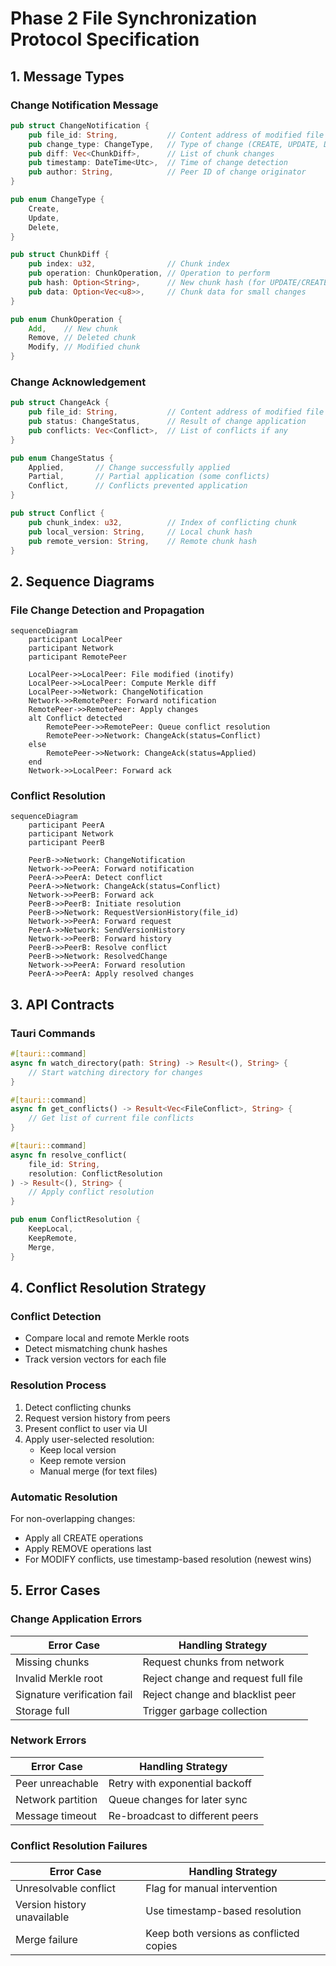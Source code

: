 # Phase 2 File Synchronization Protocol Specification

## 1. Message Types

### Change Notification Message
```rust
pub struct ChangeNotification {
    pub file_id: String,           // Content address of modified file
    pub change_type: ChangeType,   // Type of change (CREATE, UPDATE, DELETE)
    pub diff: Vec<ChunkDiff>,      // List of chunk changes
    pub timestamp: DateTime<Utc>,  // Time of change detection
    pub author: String,            // Peer ID of change originator
}

pub enum ChangeType {
    Create,
    Update,
    Delete,
}

pub struct ChunkDiff {
    pub index: u32,                // Chunk index
    pub operation: ChunkOperation, // Operation to perform
    pub hash: Option<String>,      // New chunk hash (for UPDATE/CREATE)
    pub data: Option<Vec<u8>>,     // Chunk data for small changes
}

pub enum ChunkOperation {
    Add,    // New chunk
    Remove, // Deleted chunk
    Modify, // Modified chunk
}
```

### Change Acknowledgement
```rust
pub struct ChangeAck {
    pub file_id: String,           // Content address of modified file
    pub status: ChangeStatus,      // Result of change application
    pub conflicts: Vec<Conflict>,  // List of conflicts if any
}

pub enum ChangeStatus {
    Applied,       // Change successfully applied
    Partial,       // Partial application (some conflicts)
    Conflict,      // Conflicts prevented application
}

pub struct Conflict {
    pub chunk_index: u32,          // Index of conflicting chunk
    pub local_version: String,     // Local chunk hash
    pub remote_version: String,    // Remote chunk hash
}
```

## 2. Sequence Diagrams

### File Change Detection and Propagation
```mermaid
sequenceDiagram
    participant LocalPeer
    participant Network
    participant RemotePeer
    
    LocalPeer->>LocalPeer: File modified (inotify)
    LocalPeer->>LocalPeer: Compute Merkle diff
    LocalPeer->>Network: ChangeNotification
    Network->>RemotePeer: Forward notification
    RemotePeer->>RemotePeer: Apply changes
    alt Conflict detected
        RemotePeer->>RemotePeer: Queue conflict resolution
        RemotePeer->>Network: ChangeAck(status=Conflict)
    else
        RemotePeer->>Network: ChangeAck(status=Applied)
    end
    Network->>LocalPeer: Forward ack
```

### Conflict Resolution
```mermaid
sequenceDiagram
    participant PeerA
    participant Network
    participant PeerB
    
    PeerB->>Network: ChangeNotification
    Network->>PeerA: Forward notification
    PeerA->>PeerA: Detect conflict
    PeerA->>Network: ChangeAck(status=Conflict)
    Network->>PeerB: Forward ack
    PeerB->>PeerB: Initiate resolution
    PeerB->>Network: RequestVersionHistory(file_id)
    Network->>PeerA: Forward request
    PeerA->>Network: SendVersionHistory
    Network->>PeerB: Forward history
    PeerB->>PeerB: Resolve conflict
    PeerB->>Network: ResolvedChange
    Network->>PeerA: Forward resolution
    PeerA->>PeerA: Apply resolved changes
```

## 3. API Contracts

### Tauri Commands
```rust
#[tauri::command]
async fn watch_directory(path: String) -> Result<(), String> {
    // Start watching directory for changes
}

#[tauri::command]
async fn get_conflicts() -> Result<Vec<FileConflict>, String> {
    // Get list of current file conflicts
}

#[tauri::command]
async fn resolve_conflict(
    file_id: String, 
    resolution: ConflictResolution
) -> Result<(), String> {
    // Apply conflict resolution
}

pub enum ConflictResolution {
    KeepLocal,
    KeepRemote,
    Merge,
}
```

## 4. Conflict Resolution Strategy

### Conflict Detection
- Compare local and remote Merkle roots
- Detect mismatching chunk hashes
- Track version vectors for each file

### Resolution Process
1. Detect conflicting chunks
2. Request version history from peers
3. Present conflict to user via UI
4. Apply user-selected resolution:
   - Keep local version
   - Keep remote version
   - Manual merge (for text files)

### Automatic Resolution
For non-overlapping changes:
- Apply all CREATE operations
- Apply REMOVE operations last
- For MODIFY conflicts, use timestamp-based resolution (newest wins)

## 5. Error Cases

### Change Application Errors
| Error Case | Handling Strategy |
|------------|-------------------|
| Missing chunks | Request chunks from network |
| Invalid Merkle root | Reject change and request full file |
| Signature verification fail | Reject change and blacklist peer |
| Storage full | Trigger garbage collection |

### Network Errors
| Error Case | Handling Strategy |
|------------|-------------------|
| Peer unreachable | Retry with exponential backoff |
| Network partition | Queue changes for later sync |
| Message timeout | Re-broadcast to different peers |

### Conflict Resolution Failures
| Error Case | Handling Strategy |
|------------|-------------------|
| Unresolvable conflict | Flag for manual intervention |
| Version history unavailable | Use timestamp-based resolution |
| Merge failure | Keep both versions as conflicted copies |